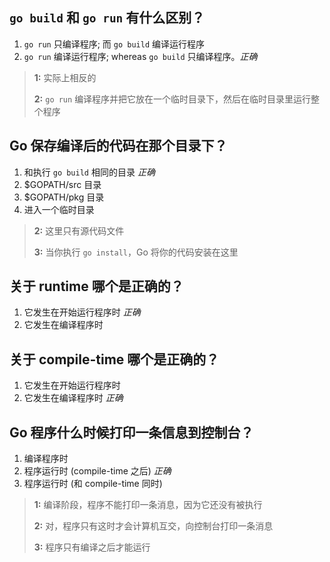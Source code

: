 ## `go build` 和 `go run` 有什么区别？

1. `go run` 只编译程序; 而 `go build` 编译运行程序
2. `go run` 编译运行程序; whereas `go build` 只编译程序。_正确_

> **1:** 实际上相反的
>
> **2:** `go run` 编译程序并把它放在一个临时目录下，然后在临时目录里运行整个程序

## Go 保存编译后的代码在那个目录下？

1. 和执行 `go build` 相同的目录 _正确_
2. $GOPATH/src 目录
3. $GOPATH/pkg 目录
4. 进入一个临时目录

> **2:** 这里只有源代码文件
>
> **3:** 当你执行 `go install`，Go 将你的代码安装在这里

## 关于 runtime 哪个是正确的？

1. 它发生在开始运行程序时 _正确_
2. 它发生在编译程序时

## 关于 compile-time 哪个是正确的？

1. 它发生在开始运行程序时
2. 它发生在编译程序时 _正确_

## Go 程序什么时候打印一条信息到控制台？

1. 编译程序时
2. 程序运行时 (compile-time 之后) _正确_
3. 程序运行时 (和 compile-time 同时)

> **1:** 编译阶段，程序不能打印一条消息，因为它还没有被执行
>
> **2:** 对，程序只有这时才会计算机互交，向控制台打印一条消息
>
> **3:** 程序只有编译之后才能运行
